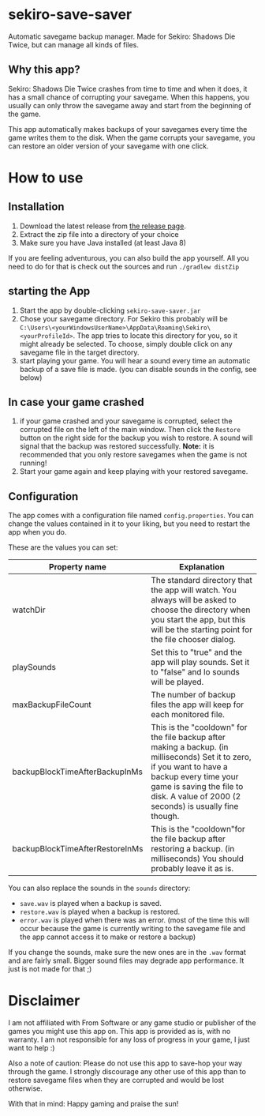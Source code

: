 # sekiro-save-saver
Automatic savegame backup manager. Made for Sekiro: Shadows Die Twice, but can manage all kinds of files.

## Why this app?
Sekiro: Shadows Die Twice crashes from time to time and when it does, it has a small chance of corrupting your savegame.
When this happens, you usually can only throw the savegame away and start from the beginning of the game.

This app automatically makes backups of your savegames every time the game writes them to the disk.
When the game corrupts your savegame, you can restore an older version of your savegame with one click.

# How to use

## Installation
1. Download the latest release from [the release page](https://github.com/LostMekka/sekiro-save-saver/releases).
1. Extract the zip file into a directory of your choice
1. Make sure you have Java installed (at least Java 8)

If you are feeling adventurous, you can also build the app yourself.
All you need to do for that is check out the sources and run `./gradlew distZip`

## starting the App
1. Start the app by double-clicking `sekiro-save-saver.jar`
1. Chose your savegame directory.
   For Sekiro this probably will be `C:\Users\<yourWindowsUserName>\AppData\Roaming\Sekiro\<yourProfileId>`.
   The app tries to locate this directory for you, so it might already be selected.
   To choose, simply double click on any savegame file in the target directory.
1. start playing your game. You will hear a sound every time an automatic backup of a save file is made.
   (you can disable sounds in the config, see below)
   
## In case your game crashed
1. if your game crashed and your savegame is corrupted, select the corrupted file on the left of the main window.
   Then click the `Restore` button on the right side for the backup you wish to restore.
   A sound will signal that the backup was restored successfully.
   **Note:** it is recommended that you only restore savegames when the game is not running!
1. Start your game again and keep playing with your restored savegame.

## Configuration
The app comes with a configuration file named `config.properties`.
You can change the values contained in it to your liking, but you need to restart the app when you do.

These are the values you can set:

|Property name|Explanation|
|---|---|
|watchDir|The standard directory that the app will watch. You always will be asked to choose the directory when you start the app, but this will be the starting point for the file chooser dialog.|
|playSounds|Set this to "true" and the app will play sounds. Set it to "false" and lo sounds will be played.|
|maxBackupFileCount|The number of backup files the app will keep for each monitored file.|
|backupBlockTimeAfterBackupInMs|This is the "cooldown" for the file backup after making a backup. (in milliseconds) Set it to zero, if you want to have a backup every time your game is saving the file to disk.  A value of 2000 (2 seconds) is usually fine though.|
|backupBlockTimeAfterRestoreInMs|This is the "cooldown"for the file backup after restoring a backup. (in milliseconds) You should probably leave it as is.|

You can also replace the sounds in the `sounds` directory:
- `save.wav` is played when a backup is saved.
- `restore.wav` is played when a backup is restored.
- `error.wav` is played when there was an error. 
  (most of the time this will occur because the game is currently writing to the savegame file and the app cannot access it to make or restore a backup)
  
If you change the sounds, make sure the new ones are in the `.wav` format and are fairly small.
Bigger sound files may degrade app performance. It just is not made for that ;)

# Disclaimer
I am not affiliated with From Software or any game studio or publisher of the games you might use this app on. 
This app is provided as is, with no warranty.
I am not responsible for any loss of progress in your game, I just want to help :)

Also a note of caution: Please do not use this app to save-hop your way through the game.
I strongly discourage any other use of this app than to restore savegame files when they are corrupted and would be lost otherwise.

With that in mind: Happy gaming and praise the sun!
